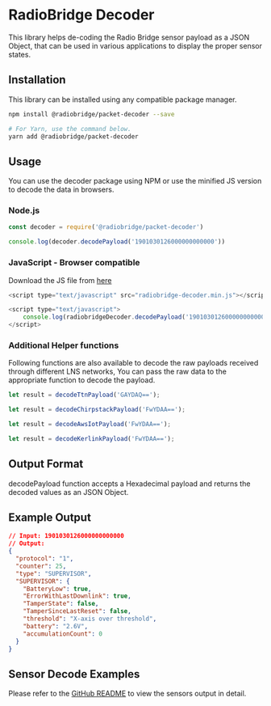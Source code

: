 # RadioBridge Decoder

This library helps de-coding the Radio Bridge sensor payload as a JSON Object, that can be used in various applications to display the proper sensor states.

## Installation

This library can be installed using any compatible package manager.

```sh
npm install @radiobridge/packet-decoder --save

# For Yarn, use the command below.
yarn add @radiobridge/packet-decoder
```

## Usage

You can use the decoder package using NPM or use the minified JS version to decode the data in browsers.

### Node.js
```ts
const decoder = require('@radiobridge/packet-decoder')

console.log(decoder.decodePayload('1901030126000000000000'))
```

### JavaScript - Browser compatible

Download the JS file from [here](https://github.com/deepakmaurya/radiobridge-packet-decoder/dist/radiobridge-decoder.min.js)
```js
<script type="text/javascript" src="radiobridge-decoder.min.js"></script>

<script type="text/javascript">
    console.log(radiobridgeDecoder.decodePayload('1901030126000000000000'))
</script>
```

### Additional Helper functions
Following functions are also available to decode the raw payloads received through different LNS networks, You can pass the raw data to the appropriate function to decode the payload.

```js
let result = decodeTtnPayload('GAYDAQ==');

let result = decodeChirpstackPayload('FwYDAA==');

let result = decodeAwsIotPayload('FwYDAA==');

let result = decodeKerlinkPayload('FwYDAA==');
```

## Output Format

decodePayload function accepts a Hexadecimal payload and returns the decoded values as an JSON Object.

## Example Output

```json
// Input: 1901030126000000000000
// Output:
{
  "protocol": "1",
  "counter": 25,
  "type": "SUPERVISOR",
  "SUPERVISOR": {
    "BatteryLow": true,
    "ErrorWithLastDownlink": true,
    "TamperState": false,
    "TamperSinceLastReset": false,
    "threshold": "X-axis over threshold",
    "battery": "2.6V",
    "accumulationCount": 0
  }
}
```

## Sensor Decode Examples

Please refer to the [GitHub README](https://github.com/deepakmaurya/radiobridge-packet-decoder/DecoderDocs#readme) to view the sensors output in detail.


